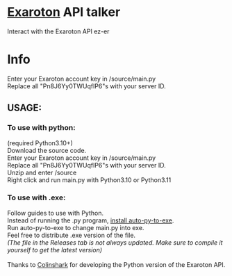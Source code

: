 # [Exaroton](https://exaroton.com) API talker 

Interact with the Exaroton API ez-er

# Info
Enter your Exaroton account key in /source/main.py <br>
Replace all "Pn8J6Yy0TWUqflP6"s with your server ID. 




## USAGE: 
### To use with python:
(required Python3.10+) <br>
Download the source code.  <br>
Enter your Exaroton account key in /source/main.py <br>
Replace all "Pn8J6Yy0TWUqflP6"s with your server ID. <br>
Unzip and enter /source <br>
Right click and run main.py with Python3.10 or Python3.11
### To use with .exe:
Follow guides to use with Python. <br>
Instead of running the .py program, [install auto-py-to-exe](https://pypi.org/project/auto-py-to-exe/).<br>
Run auto-py-to-exe to change main.py into exe. <br>
Feel free to distribute .exe version of the file. <br>
*(The file in the Releases tab is not always updated. Make sure to compile it yourself to get the latest version)* <br>
<br>
Thanks to [Colinshark](https://github.com/colinshark) for developing the Python version of the Exaroton API. 
 
 



